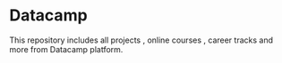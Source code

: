 # Datacamp
This repository includes all projects , online courses ,  career tracks and more from Datacamp platform.
